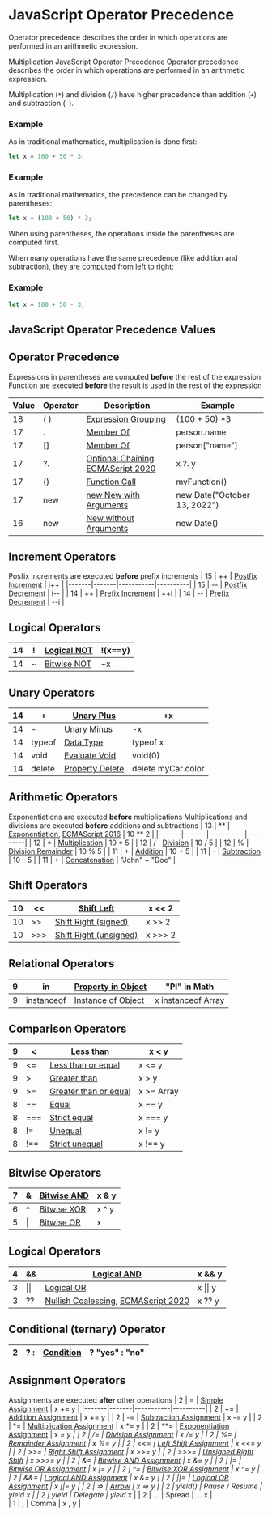 # JavaScript Operator Precedence

Operator precedence describes the order in which operations are performed in an arithmetic expression.

Multiplication JavaScript Operator Precedence
Operator precedence describes the order in which operations are performed in an arithmetic expression.

Multiplication (`*`) and division (`/`) have higher precedence than addition (`+`) and subtraction (`-`).

### Example
As in traditional mathematics, multiplication is done first:
```javascript
let x = 100 + 50 * 3;
```

### Example
As in traditional mathematics, the precedence can be changed by parentheses:
```javascript
let x = (100 + 50) * 3;
```

When using parentheses, the operations inside the parentheses are computed first.

When many operations have the same precedence (like addition and subtraction), they are computed from left to right:

### Example
```javascript
let x = 100 + 50 - 3;
```

## JavaScript Operator Precedence Values
## Operator Precedence 
Expressions in parentheses are computed **before** the rest of the expression
Function are executed **before** the result is used in the rest of the expression

| Value	| Operator | Description | Example |
|-------|----------|-------------|---------|
| 18 | ( )	| [Expression Grouping](https://www.w3schools.com/js/tryit.asp?filename=tryjs_arithmetic_precedence2) | (100 + 50) *3 |
| 17 | . | [Member Of](https://www.w3schools.com/js/tryit.asp?filename=tryjs_oper_member_of) | person.name |
| 17 | [] | [Member Of](https://www.w3schools.com/js/tryit.asp?filename=tryjs_oper_member_of2) | person["name"] |
| 17 | ?. | [Optional Chaining](https://www.w3schools.com/js/tryit.asp?filename=tryjs_oper_optional_chaining) [ECMAScript 2020](https://www.w3schools.com/js/js_2019.asp) | x ?. y |
| 17 | () | [Function Call](https://www.w3schools.com/js/tryit.asp?filename=tryjs_functions) | myFunction() |
| 17 | new |  [new	New with Arguments](https://www.w3schools.com/js/tryit.asp?filename=tryjs_date_new_arguments) | new Date("October 13, 2022") |
| 16 | new | [New without Arguments](https://www.w3schools.com/js/tryit.asp?filename=tryjs_date_current) | new Date() |


## Increment Operators 
Posfix increments are executed **before** prefix increments
| 15 | ++ | [Postfix Increment](https://www.w3schools.com/js/tryit.asp?filename=tryjs_oper_incr2) | i++ |
|-------|-------|-----------|----------|
| 15 | -- | [Postfix Decrement](https://www.w3schools.com/js/tryit.asp?filename=tryjs_oper_decr2) | i-- |
| 14 | ++ | [Prefix Increment](https://www.w3schools.com/js/tryit.asp?filename=tryjs_oper_incr) | ++i |
| 14 | -- | [Prefix Decrement](https://www.w3schools.com/js/tryit.asp?filename=tryjs_oper_decr) | --i |


## Logical Operators
| 14 | ! | [Logical NOT](https://www.w3schools.com/js/tryit.asp?filename=tryjs_oper_not) | !(x==y) |
|-------|-------|-----------|----------|
| 14 | ~ | [Bitwise NOT](https://www.w3schools.com/js/tryit.asp?filename=tryjs_bitwise_not) | ~x |


## Unary Operators
| 14 | + | [Unary Plus](https://www.w3schools.com/js/tryit.asp?filename=tryjs_oper_unary_plus) | +x |
|-------|-------|-----------|----------|
| 14 | - | [Unary Minus](https://www.w3schools.com/js/tryit.asp?filename=tryjs_oper_unary_minus) | -x |
| 14 | typeof |	[Data Type](https://www.w3schools.com/js/tryit.asp?filename=tryjs_typeof_all) | typeof x |
| 14 | void	| [Evaluate Void](https://www.w3schools.com/js/tryit.asp?filename=tryjs_oper_void)	| void(0) |
| 14 | delete | [Property Delete](https://www.w3schools.com/js/tryit.asp?filename=tryjs_oper_delete)	| delete myCar.color |


## Arithmetic Operators
Exponentiations are executed **before** multiplications
Multiplications and divisions are executed **before** additions and subtractions
| 13 | ** | [Exponentiation](https://www.w3schools.com/js/tryit.asp?filename=tryjs_arithmetric_exponent1), [ECMAScript 2016](https://www.w3schools.com/js/js_2016.asp)	| 10 ** 2 |
|-------|-------|-----------|----------|
| 12 | * | [Multiplication](https://www.w3schools.com/js/tryit.asp?filename=tryjs_oper_mult) | 10 * 5 |
| 12 | / | [Division](https://www.w3schools.com/js/tryit.asp?filename=tryjs_oper_div)	| 10 / 5 |
| 12 | % | [Division Remainder](https://www.w3schools.com/js/tryit.asp?filename=tryjs_oper_mod) | 10 % 5 |
| 11 | + | [Addition](https://www.w3schools.com/js/tryit.asp?filename=tryjs_oper_add)	| 10 + 5 |
| 11 | - | [Subtraction](https://www.w3schools.com/js/tryit.asp?filename=tryjs_oper_sub) | 10 - 5 |
| 11 | + | [Concatenation](https://www.w3schools.com/js/tryit.asp?filename=tryjs_oper_concatenate) | "John" + "Doe" |


## Shift Operators
| 10 | << | [Shift Left](https://www.w3schools.com/js/tryit.asp?filename=tryjs_bitwise_left)	| x << 2 |
|-------|-------|-----------|----------|
| 10 | >> | [Shift Right (signed)](https://www.w3schools.com/js/tryit.asp?filename=tryjs_bitwise_right_sign) | x >> 2 |
| 10 | >>>	| [Shift Right (unsigned)](https://www.w3schools.com/js/tryit.asp?filename=tryjs_bitwise_right) | x >>> 2 |


## Relational Operators
| 9	| in | [Property in Object](https://www.w3schools.com/js/tryit.asp?filename=tryjs_oper_in) | "PI" in Math |
|-------|-------|-----------|----------|
| 9	| instanceof | [Instance of Object](https://www.w3schools.com/js/tryit.asp?filename=tryjs_oper_instanceof) | x instanceof Array |


## Comparison Operators
| 9	| <	| [Less than](https://www.w3schools.com/js/tryit.asp?filename=tryjs_comparison9)	| x < y  |
|-------|-------|-----------|----------|
| 9	| <= | [Less than or equal](https://www.w3schools.com/js/tryit.asp?filename=tryjs_comparison11) | x <= y |
| 9	| >	| [Greater than](https://www.w3schools.com/js/tryit.asp?filename=tryjs_comparison8) | x > y |
| 9	| >= | [Greater than or equal](https://www.w3schools.com/js/tryit.asp?filename=tryjs_comparison10) | x >= Array |
| 8	| == | [Equal](https://www.w3schools.com/js/tryit.asp?filename=tryjs_comparison1) | x == y |
| 8	| === | [Strict equal](https://www.w3schools.com/js/tryit.asp?filename=tryjs_comparison4) | x === y |
| 8	| != | [Unequal](https://www.w3schools.com/js/tryit.asp?filename=tryjs_comparison5) | x != y |
| 8	| !== | [Strict unequal](https://www.w3schools.com/js/tryit.asp?filename=tryjs_comparison6) | x !== y |


## Bitwise Operators
| 7	| &	| [Bitwise AND](https://www.w3schools.com/js/tryit.asp?filename=tryjs_bitwise_and) | x & y |
|-------|-------|-----------|----------|
| 6	| ^	| [Bitwise XOR](https://www.w3schools.com/js/tryit.asp?filename=tryjs_bitwise_xor) | x ^ y |
| 5	| \| | [Bitwise OR](https://www.w3schools.com/js/tryit.asp?filename=tryjs_bitwise_or) | x | y |


## Logical Operators
| 4	| && | [Logical AND](https://www.w3schools.com/js/tryit.asp?filename=tryjs_comparison_and) | x && y |
|-------|-------|-----------|----------|
| 3	| \|\| | [Logical OR](https://www.w3schools.com/js/tryit.asp?filename=tryjs_comparison_or)	| x \|\| y |
| 3	| ?? | [Nullish Coalescing](https://www.w3schools.com/js/tryit.asp?filename=tryjs_nullish), [ECMAScript 2020](https://www.w3schools.com/js/js_2019.asp) |	x ?? y |


## Conditional (ternary) Operator
| 2	| ? : | [Condition](https://www.w3schools.com/js/tryit.asp?filename=tryjs_comparison) | ? "yes" : "no" |
|-------|-------|-----------|----------|

## Assignment Operators
Assignments are executed **after** other operations
| 2	| =	| [Simple Assignment](https://www.w3schools.com/js/tryit.asp?filename=tryjs_assign_equal)	| x += y |
|-------|-------|-----------|----------|
| 2	| += | [Addition Assignment](https://www.w3schools.com/js/tryit.asp?filename=tryjs_assign_plusequal) | x += y |
| 2	| -= | [Subtraction Assignment](https://www.w3schools.com/js/tryit.asp?filename=tryjs_assign_minequal) | x -= y | 
| 2	| *= | [Multiplication Assignment](https://www.w3schools.com/js/tryit.asp?filename=tryjs_assign_multequal) | x *= y |
| 2	| **= | [Exponentiation Assignment](https://www.w3schools.com/js/tryit.asp?filename=tryjs_assign_exponential) | x **= y |
| 2	| /= | [Division Assignment](https://www.w3schools.com/js/tryit.asp?filename=tryjs_assign_divequal) | x /= y |
| 2	| %= | [Remainder Assignment](https://www.w3schools.com/js/tryit.asp?filename=tryjs_assign_modequal)	| x %= y |
| 2	| <<= | [Left Shift Assignment](https://www.w3schools.com/js/tryit.asp?filename=tryjs_assign_left_shift) | x <<= y |
| 2	| >>= | [Right Shift Assignment](https://www.w3schools.com/js/tryit.asp?filename=tryjs_assign_right_shift) | x >>= y |
| 2	| >>>= | [Unsigned Right Shift](https://www.w3schools.com/js/tryit.asp?filename=tryjs_assign_unsigned_right_shift) | x >>>= y |
| 2	| &= | [Bitwise AND Assignment](https://www.w3schools.com/js/tryit.asp?filename=tryjs_assign_bitwise_and) | x &= y | 
| 2	| \|= | [Bitwise OR Assignment](https://www.w3schools.com/js/tryit.asp?filename=tryjs_assign_bitwise_or) | x \|= y |
| 2	| ^= | [Bitwise XOR Assignment](https://www.w3schools.com/js/tryit.asp?filename=tryjs_assign_bitwise_xor) | x ^= y |
| 2	| &&= | [Logical AND Assignment](https://www.w3schools.com/js/tryit.asp?filename=tryjs_assign_logical_and) | x &= y |
| 2	| \|\|=	| [Logical OR Assignment](https://www.w3schools.com/js/tryit.asp?filename=tryjs_assign_logical_or)	| x \|\|= y |
| 2	| => | [Arrow](https://www.w3schools.com/js/tryit.asp?filename=tryjs_arrow_function4) | x => y |
| 2	| yield() | Pause / Resume | yield x |
| 2	| yield* | Delegate | yield* x |
| 2	| ... | Spread | ... x |	 	 	 
| 1	| ,	| Comma	| x , y |